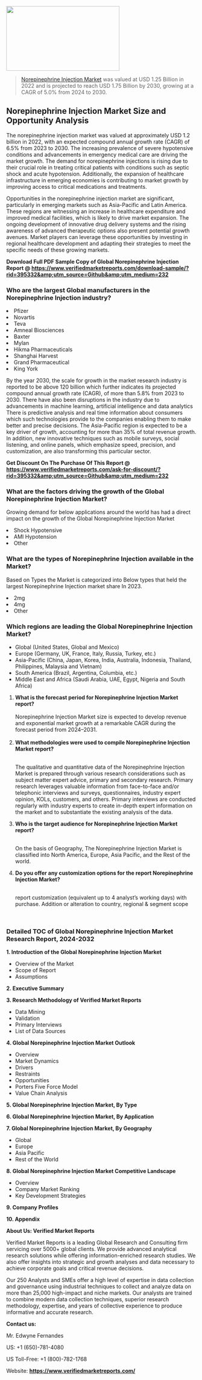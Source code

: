 
<img src="https://ffe5etoiles.com/wp-content/uploads/2024/12/MST1-300x171.png" alt="" width="300" height="171" class="alignnone size-medium wp-image-20088" /><blockquote><p><p><a href="https://www.verifiedmarketreports.com/download-sample/?rid=395332&utm_source=Github&utm_medium=232" target="_blank">Norepinephrine Injection Market</a> was valued at USD 1.25 Billion in 2022 and is projected to reach USD 1.75 Billion by 2030, growing at a CAGR of 5.0% from 2024 to 2030.</p></blockquote><p><h2>Norepinephrine Injection Market Size and Opportunity Analysis</h2><p>The norepinephrine injection market was valued at approximately USD 1.2 billion in 2022, with an expected compound annual growth rate (CAGR) of 6.5% from 2023 to 2030. The increasing prevalence of severe hypotensive conditions and advancements in emergency medical care are driving the market growth. The demand for norepinephrine injections is rising due to their crucial role in treating critical patients with conditions such as septic shock and acute hypotension. Additionally, the expansion of healthcare infrastructure in emerging economies is contributing to market growth by improving access to critical medications and treatments.</p><p>Opportunities in the norepinephrine injection market are significant, particularly in emerging markets such as Asia-Pacific and Latin America. These regions are witnessing an increase in healthcare expenditure and improved medical facilities, which is likely to drive market expansion. The ongoing development of innovative drug delivery systems and the rising awareness of advanced therapeutic options also present potential growth avenues. Market players can leverage these opportunities by investing in regional healthcare development and adapting their strategies to meet the specific needs of these growing markets.</p></p><p class=""><strong>Download Full PDF Sample Copy of Global Norepinephrine Injection Report @ <a href="https://www.verifiedmarketreports.com/download-sample/?rid=395332&amp;utm_source=Github&amp;utm_medium=232" target="_blank">https://www.verifiedmarketreports.com/download-sample/?rid=395332&amp;utm_source=Github&amp;utm_medium=232</a></strong></p><h3 id="" class="">Who are the largest Global manufacturers in the Norepinephrine Injection industry?</h3><p><li>Pfizer</li><li> Novartis</li><li> Teva</li><li> Amneal Biosciences</li><li> Baxter</li><li> Mylan</li><li> Hikma Pharmaceuticals</li><li> Shanghai Harvest</li><li> Grand Pharmaceutical</li><li> King York</li></p><div class=""><div class="" dir="" data-message-author-role="" data-message-id="" data-message-model-slug=""><div class=""><div class=""><div class=""><div class="" dir="" data-message-author-role="" data-message-id="" data-message-model-slug=""><div class=""><div class=""><p>By the year 2030, the scale for growth in the market research industry is reported to be above 120 billion which further indicates its projected compound annual growth rate (CAGR), of more than 5.8% from 2023 to 2030. There have also been disruptions in the industry due to advancements in machine learning, artificial intelligence and data analytics There is predictive analysis and real time information about consumers which such technologies provide to the companies enabling them to make better and precise decisions. The Asia-Pacific region is expected to be a key driver of growth, accounting for more than 35% of total revenue growth. In addition, new innovative techniques such as mobile surveys, social listening, and online panels, which emphasize speed, precision, and customization, are also transforming this particular sector.</p><p><strong>Get Discount On The Purchase Of This Report @&nbsp; <a href="https://www.verifiedmarketreports.com/ask-for-discount/?rid=395332&amp;utm_source=Github&amp;utm_medium=232" target="_blank">https://www.verifiedmarketreports.com/ask-for-discount/?rid=395332&amp;utm_source=Github&amp;utm_medium=232</a></strong></p></div></div></div></div></div></div></div></div><h3 id="" class="">What are the factors driving the growth of the Global Norepinephrine Injection Market?</h3><p id="" class="">Growing demand for below applications around the world has had a direct impact on the growth of the Global Norepinephrine Injection Market</p><p id="" class=""><li>Shock Hypotensive</li><li> AMI Hypotension</li><li> Other</li></p><h3 id="" class="">What are the types of Norepinephrine Injection available in the Market?</h3><p id="" class="">Based on Types the Market is categorized into Below types that held the largest Norepinephrine Injection market share In 2023.</p><p id="" class=""><li>2mg</li><li> 4mg</li><li> Other</li></p><h3 id="" class="">Which regions are leading the Global Norepinephrine Injection Market?</h3><ul><li>Global (United States, Global and Mexico)</li><li>Europe (Germany, UK, France, Italy, Russia, Turkey, etc.)</li><li>Asia-Pacific (China, Japan, Korea, India, Australia, Indonesia, Thailand, Philippines, Malaysia and Vietnam)</li><li>South America (Brazil, Argentina, Columbia, etc.)</li><li>Middle East and Africa (Saudi Arabia, UAE, Egypt, Nigeria and South Africa)</li></ul><p><ol><li><strong>What is the forecast period for Norepinephrine Injection Market report?<br /></strong><br /><span data-sheets-root="1" data-sheets-value="{&quot;1&quot;:2,&quot;2&quot;:&quot;XXXX size is expected to develop revenue and exponential market growth at a remarkable CAGR during the forecast period from 2024&ndash;2030.&quot;}" data-sheets-userformat="{&quot;2&quot;:12674,&quot;4&quot;:{&quot;1&quot;:2,&quot;2&quot;:16776960},&quot;10&quot;:2,&quot;11&quot;:0,&quot;15&quot;:&quot;Arial&quot;,&quot;16&quot;:12}">Norepinephrine Injection Market size is expected to develop revenue and exponential market growth at a remarkable CAGR during the forecast period from 2024&ndash;2031.</span><br /><br /></li><li><strong>What methodologies were used to compile Norepinephrine Injection Market report?<br /><br /></strong><p>The qualitative and quantitative data of the&nbsp;Norepinephrine Injection Market is prepared through various research considerations such as subject matter expert advice, primary and secondary research. Primary research leverages valuable information from face-to-face and/or telephonic interviews and surveys, questionnaires, industry expert opinion, KOLs, customers, and others. Primary interviews are conducted regularly with industry experts to create in-depth expert information on the market and to substantiate the existing analysis of the data.&nbsp;</p></li><li><strong>Who is the target audience for Norepinephrine Injection Market report?<br /><br /></strong><p>On the basis of Geography, The&nbsp;Norepinephrine Injection Market is classified into North America, Europe, Asia Pacific, and the Rest of the world.</p></li><li><strong>Do you offer any customization options for the report Norepinephrine Injection Market?<br /><br /></strong><p>report customization (equivalent up to 4 analyst&rsquo;s working days) with purchase. Addition or alteration to country, regional &amp; segment scope</p><p>&nbsp;</p></li></ol></p><h3 id="" class="">Detailed TOC of Global Norepinephrine Injection Market Research Report, 2024-2032</h3><p id="" class=""><strong>1. Introduction of the Global Norepinephrine Injection Market</strong></p><ul><li>Overview of the Market</li><li>Scope of Report</li><li>Assumptions</li></ul><p id="" class=""><strong>2. Executive Summary</strong></p><p id="" class=""><strong>3. Research Methodology of&nbsp;Verified Market Reports</strong></p><ul><li>Data Mining</li><li>Validation</li><li>Primary Interviews</li><li>List of Data Sources</li></ul><p id="" class=""><strong>4. Global Norepinephrine Injection Market Outlook</strong></p><ul><li>Overview</li><li>Market Dynamics</li><li>Drivers</li><li>Restraints</li><li>Opportunities</li><li>Porters Five Force Model</li><li>Value Chain Analysis</li></ul><p id="" class=""><strong>5. Global Norepinephrine Injection Market, By&nbsp;Type</strong></p><p id="" class=""><strong>6. Global Norepinephrine Injection Market, By Application</strong></p><p id="" class=""><strong>7. Global Norepinephrine Injection Market, By Geography</strong></p><ul><li>Global</li><li>Europe</li><li>Asia Pacific</li><li>Rest of the World</li></ul><p id="" class=""><strong>8. Global Norepinephrine Injection Market Competitive Landscape</strong></p><ul><li>Overview</li><li>Company Market Ranking</li><li>Key Development Strategies</li></ul><p id="" class=""><strong>9. Company Profiles</strong></p><p id="" class=""><strong>10. Appendix</strong></p><p id="" class=""><strong>About Us: Verified Market Reports</strong></p><p id="" class="">Verified Market Reports is a leading Global Research and Consulting firm servicing over 5000+ global clients. We provide advanced analytical research solutions while offering information-enriched research studies. We also offer insights into strategic and growth analyses and data necessary to achieve corporate goals and critical revenue decisions.</p><p id="" class="">Our 250 Analysts and SMEs offer a high level of expertise in data collection and governance using industrial techniques to collect and analyze data on more than 25,000 high-impact and niche markets. Our analysts are trained to combine modern data collection techniques, superior research methodology, expertise, and years of collective experience to produce informative and accurate research.</p><p id="" class=""><strong>Contact us:</strong></p><p id="" class="">Mr. Edwyne Fernandes</p><p id="" class="">US: +1 (650)-781-4080</p><p id="" class="">US Toll-Free: +1 (800)-782-1768</p><p id="" class="">Website: <a target="" data-test-app-aware-link=""><strong>https://www.verifiedmarketreports.com/</strong></a></p>
